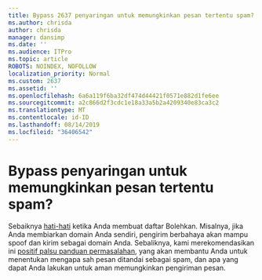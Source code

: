 ```yaml
---
title: Bypass 2637 penyaringan untuk memungkinkan pesan tertentu spam?
ms.author: chrisda
author: chrisda
manager: dansimp
ms.date: ''
ms.audience: ITPro
ms.topic: article
ROBOTS: NOINDEX, NOFOLLOW
localization_priority: Normal
ms.custom: 2637
ms.assetid: ''
ms.openlocfilehash: 6a6a119f6ba32df474d44421f0571e882d1fe6ee
ms.sourcegitcommit: a2c866d2f3cdc1e18a33a5b2a4209340e83ca3c2
ms.translationtype: MT
ms.contentlocale: id-ID
ms.lasthandoff: 08/14/2019
ms.locfileid: "36406542"
---
```

# <a name="bypass-spam-filtering-to-allow-specific-messages"></a>Bypass penyaringan untuk memungkinkan pesan tertentu spam?

Sebaiknya [hati-hati](https://docs.microsoft.com/exchange/troubleshoot/antispam/cautions-against-bypassing-spam-filters) ketika Anda membuat daftar Bolehkan. Misalnya, jika Anda membiarkan domain Anda sendiri, pengirim berbahaya akan mampu spoof dan kirim sebagai domain Anda.  Sebaliknya, kami merekomendasikan ini [positif palsu panduan permasalahan](https://docs.microsoft.com/office365/securitycompliance/prevent-email-from-being-marked-as-spam), yang akan membantu Anda untuk menentukan mengapa sah pesan ditandai sebagai spam, dan apa yang dapat Anda lakukan untuk aman memungkinkan pengiriman pesan.
